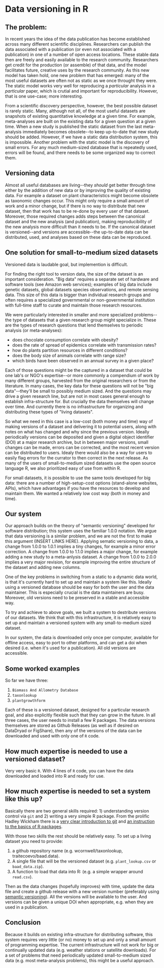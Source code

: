 # Data versioning in R

## The problem:

In recent years the idea of the data publication has become established across many different scientific disciplines.  Researchers can publish the data associated with a publication (or even not associated with a publication) in one of a number of open access locations.  These stable data then are freely and easily available to the research community.  Researchers get credit for the production (or assemble) of that data, and the model facilitates future, creative uses by the research community.  As this new model has taken hold, one new problem that has emerged: many of the most useful datasets are often not as static as we once throught they were.  The static model works very well for reproducing a *particular* analysis in a *particular* paper, which is crutial and important for reproducibility.  However, that is one use-case; more interesting.  

From a scientific discovery perspective, however, the best possible dataset is rarely static.  Many, although not all, of the most useful datasets are snapshots of existing quantitative knowledge at a given time.  For example, meta-analyses are built on the existing data for a given question at a given time.  When a new study is published the static dataset from the last meta-analysis immediately becomes obsolete--to keep up-to-date that new study should be added.  However, if we have a static data distribution system, this is impossible.  Another problem with the static model is the discovery of small errors.  For any much medium-sized database that is repeatedly used, errors will be found, and there needs to be some organized way to correct them.  

## Versioning data

Almost all useful databases are living--they *should* get better through time either by the addition of new data or by improving the quality of existing data.  For example a dataset on plant characteristics might become obsolete as taxonomic changes occur. This might only require a small amount of work and a minor change, but if there is no way to distribute that new dataset, then that work has to be re-done by every user of that dataset.  Moreover, those required changes adds steps between the canonical dataset and the new analysis (and publication), making reproducibility of the new analysis more difficult than it needs to be.  If the canonical dataset is versioned--and versions are accessible--the up-to-date data can be distributed, used, and analyses based on these data can be reproduced.  

## One solution for small-to-medium sized datasets

Versioned data is laudable goal, but implemention is difficult.  

For finding the right tool to version data, the size of the dataset is an important consideration.   "Big data" requires a separate set of hardware and software tools (see Amazon web services); examples of big data include genetic datasets, global datasets species observations, and remote sensing data.  This size of this data is bigger than individual research groups and often requires a specialized governmental or non-governmental institution with full-time staff to curate and maintain those research resources.  

We were particularly interested in smaller and more specialized problems--the type of datasets that a given research group might specialize in.  These are the types of research questions that lend themselves to periodic analysis (or meta-analyses):
- does chocolate consumption correlate with obesity?
- does the rate of spread of epidemics correlate with transmission rates?
- how do plants partition resources in different conditions?
- does the body size of animals correlate with range size? 
- which birds have been observed in an annual survey in a given place?

Each of those questions might be the captured in a dataset that could be one lab's or NGO's expertise--or more commonly a compendium of work by many different groups, harvested from the original researchers or from the literature.  In many cases, the key data for these questions will not be "big data"--they'll be small to possibly medium sized.  And the questions may drive a given research line, but are not in most cases general enough to establish infra-structure for.  But crucially the data themselves will change over time.  And currently there is no infrastructure for organizing and distributing these types of "living datasets".  

So what we need in this case is a low-cost (both money and time) way of making versions of a dataset and delivering it to potential users, along with notes on what has changed and why since the previous version.  Ideally periodically versions can be deposited and given a digital object identifier (DOI) at a major research archive, but in between major versions, small changes can be made, errors can be corrected, and the most recent version can be distributed to users.  Idealy there would also be a way for users to easily flag errors for the currator to then correct in the next release.  As many of the users of small-to-medium sized datasets use the open source language R, we also prioritized easy of use from within R.

For small datasets, it is possible to use the same tools developed for big data: there are a number of high-setup-cost options (stand-alone websites, APIs), which have advantages if you have the resources to develop and maintain them.  We wanted a relatively low cost way (both in money and time).  

## Our system

Our approach builds on the theory of "semantic versioning" developed for software distribution; this system uses the familiar 1.0.0 notation.  We argue that data versioning is a similar problem, and we are not the first to make this argument (INSERT LINKS HERE). Applying sematic versioning to data, a change from 1.0.0 to 1.0.1 implies a tiny changes, for example a minor error correction.  A change from 1.0.0 to 1.1.0 implies a major change, for example adding a new study to a meta-anlysis dataset.  A change from 1.0.0 to 2.0.0 implies a very major revision, for example improving the entire structure of the dataset and adding new columns.  

One of the key problems in switching from a static to a dynamic data world, is that it's currently hard to set up and maintain a system like this.  Ideally using a versioned database should be easy for both the user and the data maintainer.  This is especially crucial is the data maintainers are busy.  Moreover, old versions need to be preserved in a stable and accessible way.

To try and achieve to above goals, we built a system to destribute versions of our datasets.  We think that with this infrastructure, it is relatively easy to set up and maintain a versioned system with any small-to-medium sized dataset.

In our system, the data is downloaded only once per computer, available for offline access, easy to port to other platforms, and can get a doi when desired (i.e. when it's used for a publication).  All old versions are accessible.  

## Some worked examples

So far we have three:

1. `Biomass And Allometry Database`
2. `taxonlookup`
3. `plantgrowthform`

Each of these is a versioned dataset, designed for a particular research goal, and also explicitly flexible such that they can grow in the future.  In all three cases, the user needs to install a few R packages.  The data versions themselves are stored as Github Releases (as well as if desired on DataDryad or FigShare), then any of the versions of the data can be downloaded and used with only one of `R` code.  

## How much expertise is needed to use a versioned dataset?

Very very basic `R`.  With 4 lines of `R` code, you can have the data downloaded and loaded into R and ready for use.  

## How much expertise is needed to set a system like this up?

Basically there are two general skills required: 1) understanding version control via ``git`` and 2) writing a very simple R package.  From the prolific Hadley Wickham there is a [very clear introduction to git](http://r-pkgs.had.co.nz/git.html) and [an instruction to the basics of R packages](http://r-pkgs.had.co.nz/intro.html).  

With those two skills the rest should be relatively easy.  To set up a living dataset you need to provide:
1. a github repository name (e.g. wcornwell/taxonlookup, traitecoevo/baad.data).  
2. A single file that will be the versioned dataset (e.g. `plant_lookup.csv` or `baad_data.zip`).  
3. A function to load that data into R: (e.g. a simple wrapper around `read.csv`).  

Then as the data changes (hopefully improves) with time, update the data file and create a github release with a new version number (preferably using [semantic versioning](http://semver.org/)).  All the versions will be available to the user.  And versions can be given a unique DOI when appropriate, e.g. when they are used in a publication.  

## Conclusion

Because it builds on existing infra-structure for distributing software, this system requires very little (or no) money to set up and only a small amount of programming expertise.  The current infrastructure will not work for big or continually updated data (e.g. weather stations or satellite downloads).   For a set of problems that need periodically updated small-to-medium sized data (e.g. most meta-analysis problems), this might be a useful approach.  

